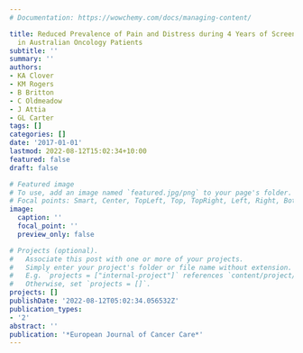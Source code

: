 ```yaml
---
# Documentation: https://wowchemy.com/docs/managing-content/

title: Reduced Prevalence of Pain and Distress during 4 Years of Screening with QUICATOUCH
  in Australian Oncology Patients
subtitle: ''
summary: ''
authors:
- KA Clover
- KM Rogers
- B Britton
- C Oldmeadow
- J Attia
- GL Carter
tags: []
categories: []
date: '2017-01-01'
lastmod: 2022-08-12T15:02:34+10:00
featured: false
draft: false

# Featured image
# To use, add an image named `featured.jpg/png` to your page's folder.
# Focal points: Smart, Center, TopLeft, Top, TopRight, Left, Right, BottomLeft, Bottom, BottomRight.
image:
  caption: ''
  focal_point: ''
  preview_only: false

# Projects (optional).
#   Associate this post with one or more of your projects.
#   Simply enter your project's folder or file name without extension.
#   E.g. `projects = ["internal-project"]` references `content/project/deep-learning/index.md`.
#   Otherwise, set `projects = []`.
projects: []
publishDate: '2022-08-12T05:02:34.056532Z'
publication_types:
- '2'
abstract: ''
publication: '*European Journal of Cancer Care*'
---
```

